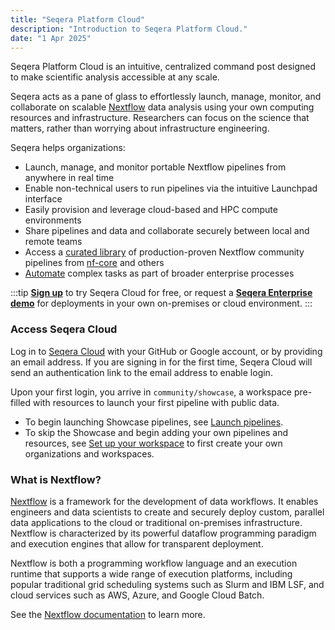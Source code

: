 ```yaml
---
title: "Seqera Platform Cloud"
description: "Introduction to Seqera Platform Cloud."
date: "1 Apr 2025"
---
```


Seqera Platform Cloud is an intuitive, centralized command post designed to make scientific analysis accessible at any scale. 

Seqera acts as a pane of glass to effortlessly launch, manage, monitor, and collaborate on scalable [Nextflow](https://www.nextflow.io) data analysis using your own computing resources and infrastructure. Researchers can focus on the science that matters, rather than worrying about infrastructure engineering.

Seqera helps organizations:

- Launch, manage, and monitor portable Nextflow pipelines from anywhere in real time
- Enable non-technical users to run pipelines via the intuitive Launchpad interface
- Easily provision and leverage cloud-based and HPC compute environments
- Share pipelines and data and collaborate securely between local and remote teams
- Access a [curated library](https://seqera.io/pipelines/) of production-proven Nextflow community pipelines from [nf-core](https://nf-co.re/) and others 
- [Automate](./getting-started/quickstart-demo/automation.mdx) complex tasks as part of broader enterprise processes

:::tip
[**Sign up**](https://cloud.seqera.io "Seqera Platform Cloud") to try Seqera Cloud for free, or request a [**Seqera Enterprise demo**](https://seqera.io/demo "Seqera Platform Enterprise Demo") for deployments in your own on-premises or cloud environment.
:::

### Access Seqera Cloud

Log in to [Seqera Cloud](https://cloud.seqera.io/login) with your GitHub or Google account, or by providing an email address. If you are signing in for the first time, Seqera Cloud will send an authentication link to the email address to enable login.

Upon your first login, you arrive in `community/showcase`, a workspace pre-filled with resources to launch your first pipeline with public data.

- To begin launching Showcase pipelines, see [Launch pipelines](./getting-started/quickstart-demo/launch-pipelines.mdx).
- To skip the Showcase and begin adding your own pipelines and resources, see [Set up your workspace](./getting-started/workspace-setup) to first create your own organizations and workspaces. 

### What is Nextflow?

[Nextflow](https://www.nextflow.io) is a framework for the development of data workflows. It enables engineers and data scientists to create and securely deploy custom, parallel data applications to the cloud or traditional on-premises infrastructure. Nextflow is characterized by its powerful dataflow programming paradigm and execution engines that allow for transparent deployment.

Nextflow is both a programming workflow language and an execution runtime that supports a wide range of execution platforms, including popular traditional grid scheduling systems such as Slurm and IBM LSF, and cloud services such as AWS, Azure, and Google Cloud Batch.

See the [Nextflow documentation](https://www.nextflow.io/docs/latest/) to learn more. 

